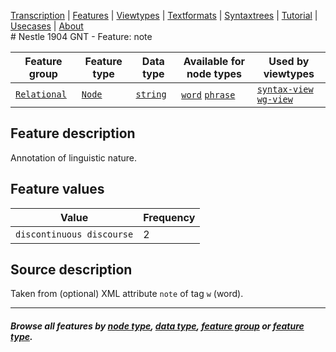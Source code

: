 <a name="start"></a>
<div class="hidden-content">
<a href="../transcription.md">Transcription</a> | <a href="README.md#start">Features</a> | <a href="../viewtypes.md#start">Viewtypes</a> | <a href="../textformats.md#start">Textformats</a> |  <a href="../syntaxtrees.md#start">Syntaxtrees</a> | <a href="../../tutorial/README.md#start">Tutorial</a> | <a href="../usecases/README.md#start">Usecases</a> | <a href="../about.md#start">About</a>
</div>
# Nestle 1904 GNT - Feature: note

Feature group | Feature type | Data type | Available for node types | Used by viewtypes
---  | --- | --- | --- | ---
[`Relational`](featuresbygroup.md#relational-features) | [`Node`](featuresbyfeaturetype.md#node-features) | [`string`](featuresbydatatype.md#string-datatype) | [`word`](featuresbynodetype.md#word-nodes) [`phrase`](featuresbynodeype.md#phrase-nodes) | [`syntax-view`](../syntax-view.md#start) [`wg-view`](../wg-view.md#start)

## Feature description

Annotation of linguistic nature.

## Feature values 

Value | Frequency
--- | ---
`discontinuous discourse` | 2

## Source description

Taken from (optional) XML attribute `note` of tag `w` (word).

---
#### *Browse all features by [node type](featuresbynodetype.md#start), [data type](featuresbydatatype.md#start), [feature group](featuresbygroup.md#start) or [feature type](featuresbyfeaturetype.md#start).*

